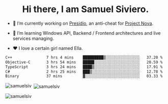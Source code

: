 <h1 align="center">Hi there, I am Samuel Siviero.</h1>

- 🔭 I’m currently working on [Presidio](https://presidio.ac), an anti-cheat for [Project Nova](https://discord.gg/novafn).

- 🌱 I’m learning Windows API, Backend / Frontend architectures and live services managing.

- ❤️ I love a certain girl named Ella.

<!--START_SECTION:waka-->

```txt
C++               7 hrs 4 mins    █████████▒░░░░░░░░░░░░░░░   37.20 %
Objective-C       3 hrs 54 mins   █████░░░░░░░░░░░░░░░░░░░░   20.59 %
TypeScript        3 hrs 24 mins   ████▒░░░░░░░░░░░░░░░░░░░░   17.91 %
C#                2 hrs 25 mins   ███▒░░░░░░░░░░░░░░░░░░░░░   12.78 %
Binary            37 mins         ▓░░░░░░░░░░░░░░░░░░░░░░░░   03.33 %
```

<!--END_SECTION:waka-->

<p><img align="left" src="https://github-readme-stats.vercel.app/api/top-langs?username=samuelsiv&show_icons=true&locale=en&layout=compact&theme=radical" alt="samuelsiv" /></p>

<p>&nbsp;<img align="center" src="https://github-readme-stats.vercel.app/api?username=samuelsiv&show_icons=true&locale=en&theme=radical" alt="samuelsiv" /></p>
<p align="left"> <img src="https://komarev.com/ghpvc/?username=samuelsiv&label=Profile%20views&color=0e75b6&style=flat" alt="samuelsiv" /> </p>
